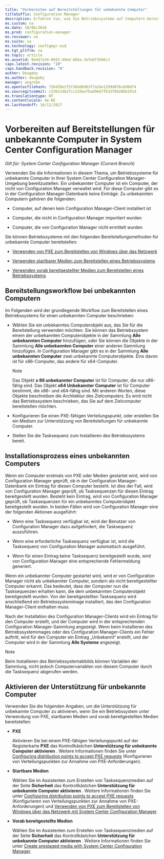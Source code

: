 ```yaml
---
title: "Vorbereiten auf Bereitstellungen für unbekannte Computer"
titleSuffix: Configuration Manager
description: Erfahren Sie, wie Sie Betriebssysteme auf Computern bereitstellen, die nicht von Configuration Manager in der System Center Configuration Manager-Umgebung verwaltet werden.
ms.custom: na
ms.date: 10/06/2016
ms.prod: configuration-manager
ms.reviewer: na
ms.suite: na
ms.technology: configmgr-osd
ms.tgt_pltfrm: na
ms.topic: article
ms.assetid: 9e447e34-0943-49ed-b6ba-3efebf3566c1
caps.latest.revision: "10"
caps.handback.revision: "0"
author: Dougeby
ms.author: dougeby
manager: angrobe
ms.openlocfilehash: 726439e1f5f38dd0d63f7a2de1299d076c690df4
ms.sourcegitcommit: c236214b2fcc13dae7bad96d7fb33f692868191d
ms.translationtype: HT
ms.contentlocale: de-DE
ms.lasthandoff: 10/12/2017
---
```

# <a name="prepare-for-unknown-computer-deployments-in-system-center-configuration-manager"></a>Vorbereiten auf Bereitstellungen für unbekannte Computer in System Center Configuration Manager

*Gilt für: System Center Configuration Manager (Current Branch)*

Verwenden Sie die Informationen in diesem Thema, um Betriebssysteme für unbekannte Computer in Ihrer System Center Configuration Manager-Umgebung bereitzustellen. Ein unbekannter Computer ist ein Computer, der nicht von Configuration Manager verwaltet wird. Für diese Computer gibt es in der Configuration Manager-Datenbank keine Einträge. Zu unbekannten Computern gehören die folgenden:  

-   Computer, auf denen kein Configuration Manager-Client installiert ist  

-   Computer, die nicht in Configuration Manager importiert wurden  

-   Computer, die von Configuration Manager nicht ermittelt wurden  

 Sie können Betriebssysteme mit den folgenden Bereitstellungsmethoden für unbekannte Computer bereitstellen:  

-   [Verwenden von PXE zum Bereitstellen von Windows über das Netzwerk](../deploy-use/use-pxe-to-deploy-windows-over-the-network.md)  

-   [Verwenden startbarer Medien zum Bereitstellen eines Betriebssystems](../deploy-use/create-bootable-media.md)  

-   [Verwenden vorab bereitgestellter Medien zum Bereitstellen eines Betriebssystems](../deploy-use/create-prestaged-media.md)  

## <a name="unknown-computer-deployment-workflow"></a>Bereitstellungsworkflow bei unbekannten Computern  
 Im Folgenden wird der grundlegende Workflow zum Bereitstellen eines Betriebssystems für einen unbekannten Computer beschrieben:  

-   Wählen Sie ein unbekanntes Computerobjekt aus, das Sie für die Bereitstellung verwenden möchten. Sie können das Betriebssystem einem der unbekannten Computerobjekte in der Sammlung **Alle unbekannten Computer** hinzufügen, oder Sie können die Objekte in der Sammlung **Alle unbekannten Computer** einer anderen Sammlung hinzufügen. In Configuration Manager gibt es in der Sammlung **Alle unbekannten Computer** zwei unbekannte Computerobjekte. Eins davon ist für x86-Computer, das andere für x64-Computer.  

    > [!NOTE]  
    >  Das Objekt **x 86 unbekannter Computer** ist für Computer, die nur x86-fähig sind. Das Objekt **x64 Unbekannter Computer** ist für Computer bestimmt, die x86- und x64-fähig sind. Mit anderen Worten, diese Objekte beschreiben die Architektur des Zielcomputers. Es wird nicht das Betriebssystem beschrieben, das Sie auf dem Zielcomputer bereitstellen möchten.  

-   Konfigurieren Sie einen PXE-fähigen Verteilungspunkt, oder erstellen Sie ein Medium zur Unterstützung von Bereitstellungen für unbekannte Computer.  

-   Stellen Sie die Tasksequenz zum Installieren des Betriebssystems bereit.  

## <a name="unknown-computer-installation-process"></a>Installationsprozess eines unbekannten Computers  
 Wenn ein Computer erstmals von PXE oder Medien gestartet wird, wird von Configuration Manager geprüft, ob in der Configuration Manager-Datenbank ein Eintrag für diesen Computer besteht. Ist dies der Fall, wird von Configuration Manager geprüft, ob Tasksequenzen für diesen Eintrag bereitgestellt wurden. Besteht kein Eintrag, wird von Configuration Manager geprüft, ob Tasksequenzen für ein unbekanntes Computerobjekt bereitgestellt wurden. In beiden Fällen wird von Configuration Manager eine der folgenden Aktionen ausgeführt:  

-   Wenn eine Tasksequenz verfügbar ist, wird der Benutzer von Configuration Manager dazu aufgefordert, die Tasksequenz auszuführen.  

-   Wenn eine erforderliche Tasksequenz verfügbar ist, wird die Tasksequenz von Configuration Manager automatisch ausgeführt.  

-   Wenn für einen Eintrag keine Tasksequenz bereitgestellt wurde, wird von Configuration Manager eine entsprechende Fehlermeldung generiert.  

 Wenn ein unbekannter Computer gestartet wird, wird er von Configuration Manager nicht als unbekannter Computer, sondern als nicht bereitgestellter Computer erkannt. Das bedeutet, dass der Computer nun die Tasksequenzen erhalten kann, die dem unbekannten Computerobjekt bereitgestellt wurden. Von der bereitgestellten Tasksequenz wird anschließend ein Betriebssystemimage installiert, das den Configuration Manager-Client enthalten muss.  

 Nach der Installation des Configuration Manager-Clients wird ein Eintrag für den Computer erstellt, und der Computer wird in der entsprechenden Configuration Manager-Sammlung angezeigt. Wenn beim Installieren des Betriebssystemimages oder des Configuration Manager-Clients ein Fehler auftritt, wird für den Computer ein Eintrag „Unbekannt“ erstellt, und der Computer wird in der Sammlung **Alle Systeme** angezeigt.  

> [!NOTE]  
>  Beim Installieren des Betriebssystemabbilds können Variablen der Sammlung, nicht jedoch Computervariablen von diesem Computer durch die Tasksequenz abgerufen werden.  

##  <a name="BKMK_EnablingUnknown"></a> Aktivieren der Unterstützung für unbekannte Computer  
 Verwenden Sie die folgenden Angaben, um die Unterstützung für unbekannte Computer zu aktivieren, wenn Sie ein Betriebssystem unter Verwendung von PXE, startbaren Medien und vorab bereitgestellten Medien bereitstellen:  

-   **PXE**  

     Aktivieren Sie bei einem PXE-fähigen Verteilungspunkt auf der Registerkarte **PXE** das Kontrollkästchen **Unterstützung für unbekannte Computer aktivieren** . Weitere Informationen finden Sie unter [Configuring distribution points to accept PXE requests](prepare-site-system-roles-for-operating-system-deployments.md#BKMK_PXEDistributionPoint) (Konfigurieren von Verteilungspunkten zur Annahme von PXE-Anforderungen).  

-   **Startbare Medien**  

     Wählen Sie im Assistenten zum Erstellen von Tasksequenzmedien auf der Seite **Sicherheit** das Kontrollkästchen **Unterstützung für unbekannte Computer aktivieren** . Weitere Informationen finden Sie unter [Configuring distribution points to accept PXE requests](prepare-site-system-roles-for-operating-system-deployments.md#BKMK_PXEDistributionPoint) (Konfigurieren von Verteilungspunkten zur Annahme von PXE-Anforderungen) und [Verwenden von PXE zum Bereitstellen von Windows über das Netzwerk mit System Center Configuration Manager](../deploy-use/use-pxe-to-deploy-windows-over-the-network.md).  

-   **Vorab bereitgestellte Medien**  

     Wählen Sie im Assistenten zum Erstellen von Tasksequenzmedien auf der Seite **Sicherheit** das Kontrollkästchen **Unterstützung für unbekannte Computer aktivieren** . Weitere Informationen finden Sie unter [Create prestaged media with System Center Configuration Manager](../deploy-use/create-prestaged-media.md).  
